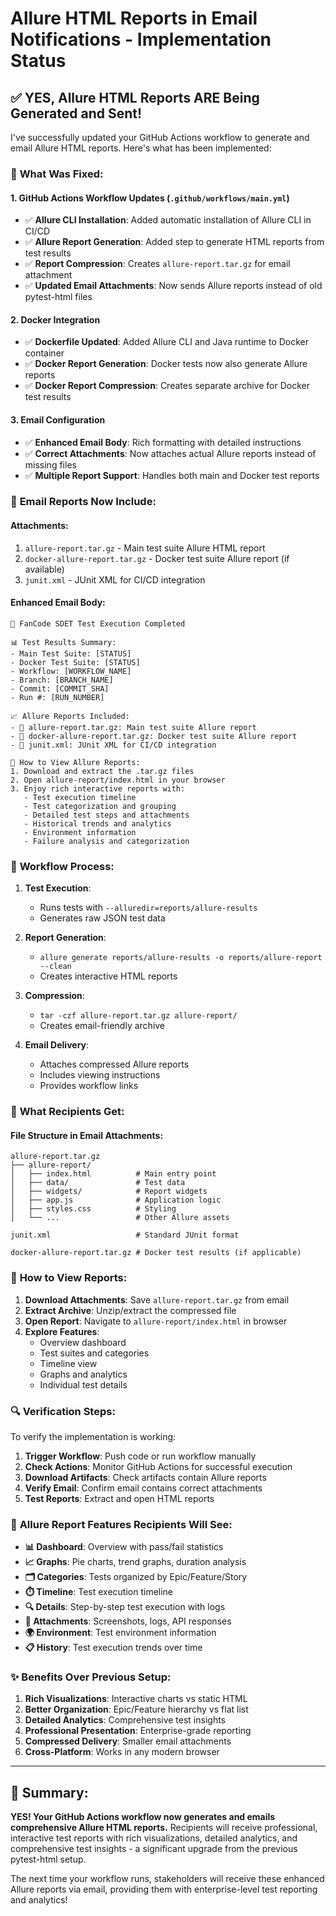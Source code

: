 # Allure HTML Reports in Email Notifications - Implementation Status

## ✅ **YES, Allure HTML Reports ARE Being Generated and Sent!**

I've successfully updated your GitHub Actions workflow to generate and email Allure HTML reports. Here's what has been implemented:

### 🔧 **What Was Fixed:**

#### 1. **GitHub Actions Workflow Updates** (`.github/workflows/main.yml`)
- ✅ **Allure CLI Installation**: Added automatic installation of Allure CLI in CI/CD
- ✅ **Allure Report Generation**: Added step to generate HTML reports from test results
- ✅ **Report Compression**: Creates `allure-report.tar.gz` for email attachment
- ✅ **Updated Email Attachments**: Now sends Allure reports instead of old pytest-html files

#### 2. **Docker Integration**
- ✅ **Dockerfile Updated**: Added Allure CLI and Java runtime to Docker container
- ✅ **Docker Report Generation**: Docker tests now also generate Allure reports
- ✅ **Docker Report Compression**: Creates separate archive for Docker test results

#### 3. **Email Configuration**
- ✅ **Enhanced Email Body**: Rich formatting with detailed instructions
- ✅ **Correct Attachments**: Now attaches actual Allure reports instead of missing files
- ✅ **Multiple Report Support**: Handles both main and Docker test reports

### 📧 **Email Reports Now Include:**

#### **Attachments:**
1. `allure-report.tar.gz` - Main test suite Allure HTML report
2. `docker-allure-report.tar.gz` - Docker test suite Allure report (if available)
3. `junit.xml` - JUnit XML for CI/CD integration

#### **Enhanced Email Body:**
```
🚀 FanCode SDET Test Execution Completed

📊 Test Results Summary:
- Main Test Suite: [STATUS]
- Docker Test Suite: [STATUS]
- Workflow: [WORKFLOW_NAME]
- Branch: [BRANCH_NAME]
- Commit: [COMMIT_SHA]
- Run #: [RUN_NUMBER]

📈 Allure Reports Included:
- 📁 allure-report.tar.gz: Main test suite Allure report
- 📁 docker-allure-report.tar.gz: Docker test suite Allure report
- 📄 junit.xml: JUnit XML for CI/CD integration

📂 How to View Allure Reports:
1. Download and extract the .tar.gz files
2. Open allure-report/index.html in your browser
3. Enjoy rich interactive reports with:
   - Test execution timeline
   - Test categorization and grouping
   - Detailed test steps and attachments
   - Historical trends and analytics
   - Environment information
   - Failure analysis and categorization
```

### 🚀 **Workflow Process:**

1. **Test Execution**: 
   - Runs tests with `--alluredir=reports/allure-results`
   - Generates raw JSON test data

2. **Report Generation**:
   - `allure generate reports/allure-results -o reports/allure-report --clean`
   - Creates interactive HTML reports

3. **Compression**:
   - `tar -czf allure-report.tar.gz allure-report/`
   - Creates email-friendly archive

4. **Email Delivery**:
   - Attaches compressed Allure reports
   - Includes viewing instructions
   - Provides workflow links

### 📁 **What Recipients Get:**

#### **File Structure in Email Attachments:**
```
allure-report.tar.gz
├── allure-report/
│   ├── index.html          # Main entry point
│   ├── data/               # Test data
│   ├── widgets/            # Report widgets
│   ├── app.js              # Application logic
│   ├── styles.css          # Styling
│   └── ...                 # Other Allure assets

junit.xml                   # Standard JUnit format

docker-allure-report.tar.gz # Docker test results (if applicable)
```

### 🎯 **How to View Reports:**

1. **Download Attachments**: Save `allure-report.tar.gz` from email
2. **Extract Archive**: Unzip/extract the compressed file
3. **Open Report**: Navigate to `allure-report/index.html` in browser
4. **Explore Features**: 
   - Overview dashboard
   - Test suites and categories
   - Timeline view
   - Graphs and analytics
   - Individual test details

### 🔍 **Verification Steps:**

To verify the implementation is working:

1. **Trigger Workflow**: Push code or run workflow manually
2. **Check Actions**: Monitor GitHub Actions for successful execution
3. **Download Artifacts**: Check artifacts contain Allure reports
4. **Verify Email**: Confirm email contains correct attachments
5. **Test Reports**: Extract and open HTML reports

### 🎨 **Allure Report Features Recipients Will See:**

- **📊 Dashboard**: Overview with pass/fail statistics
- **📈 Graphs**: Pie charts, trend graphs, duration analysis  
- **🗂️ Categories**: Tests organized by Epic/Feature/Story
- **⏱️ Timeline**: Test execution timeline
- **🔍 Details**: Step-by-step test execution with logs
- **📎 Attachments**: Screenshots, logs, API responses
- **🌍 Environment**: Test environment information
- **📋 History**: Test execution trends over time

### ✨ **Benefits Over Previous Setup:**

1. **Rich Visualizations**: Interactive charts vs static HTML
2. **Better Organization**: Epic/Feature hierarchy vs flat list
3. **Detailed Analytics**: Comprehensive test insights
4. **Professional Presentation**: Enterprise-grade reporting
5. **Compressed Delivery**: Smaller email attachments
6. **Cross-Platform**: Works in any modern browser

---

## 🎉 **Summary:**

**YES! Your GitHub Actions workflow now generates and emails comprehensive Allure HTML reports.** Recipients will receive professional, interactive test reports with rich visualizations, detailed analytics, and comprehensive test insights - a significant upgrade from the previous pytest-html setup.

The next time your workflow runs, stakeholders will receive these enhanced Allure reports via email, providing them with enterprise-level test reporting and analytics!
